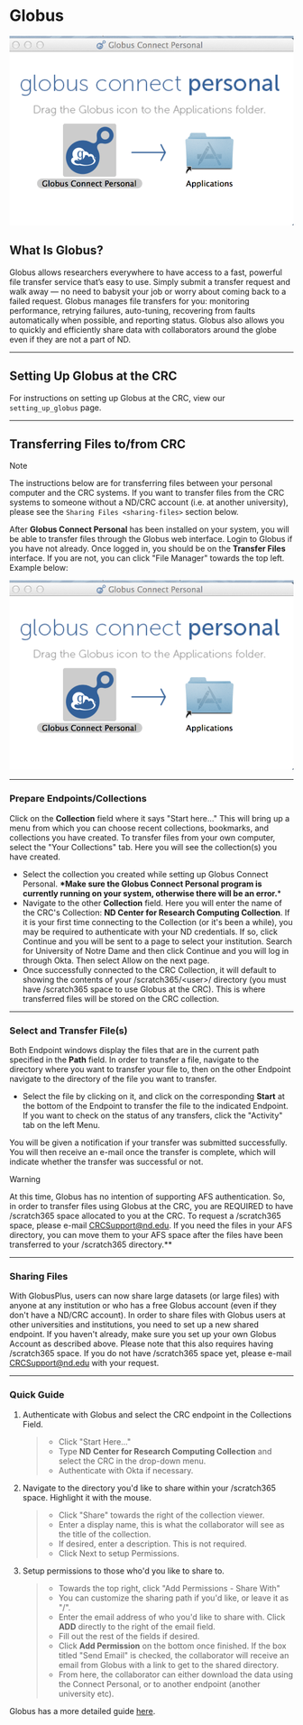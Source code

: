 # Globus

![image](../images/Globus.png)

## What Is Globus?

Globus allows researchers everywhere to have access to a fast, powerful file transfer service that’s easy to use. Simply submit a transfer request and walk away — no need to babysit your job or worry about coming back to a failed request. Globus manages file transfers for you: monitoring performance, retrying failures, auto-tuning, recovering from faults automatically when possible, and reporting status. Globus also allows you to quickly and efficiently share data with collaborators around the globe even if they are not a part of ND.

------------------------------------------------------------------------

## Setting Up Globus at the CRC

For instructions on setting up Globus at the CRC, view our `setting_up_globus` page.

------------------------------------------------------------------------

## Transferring Files to/from CRC

> [!NOTE]
> The instructions below are for transferring files between your personal computer and the CRC systems. If you want to transfer files from the CRC systems to someone without a ND/CRC account (i.e. at another university), please see the `Sharing Files <sharing-files>` section below.

After **Globus Connect Personal** has been installed on your system, you will be able to transfer files through the Globus web interface. Login to Globus if you have not already. Once logged in, you should be on the **Transfer Files** interface. If you are not, you can click "File Manager" towards the top left. Example below:

![image](../images/GlobusTransFiles.png)

------------------------------------------------------------------------

### Prepare Endpoints/Collections

Click on the **Collection** field where it says "Start here..." This will bring up a menu from which you can choose recent collections, bookmarks, and collections you have created. To transfer files from your own computer, select the "Your Collections" tab. Here you will see the collection(s) you have created.

- Select the collection you created while setting up Globus Connect Personal. **\*Make sure the Globus Connect Personal program is currently running on your system, otherwise there will be an error.**\*
- Navigate to the other **Collection** field. Here you will enter the name of the CRC's Collection: **ND Center for Research Computing Collection**. If it is your first time connecting to the Collection (or it's been a while), you may be required to authenticate with your ND credentials. If so, click Continue and you will be sent to a page to select your institution. Search for University of Notre Dame and then click Continue and you will log in through Okta. Then select Allow on the next page.
- Once successfully connected to the CRC Collection, it will default to showing the contents of your /scratch365/\<user\>/ directory (you must have /scratch365 space to use Globus at the CRC). This is where transferred files will be stored on the CRC collection.

------------------------------------------------------------------------

### Select and Transfer File(s)

Both Endpoint windows display the files that are in the current path specified in the **Path** field. In order to transfer a file, navigate to the directory where you want to transfer your file to, then on the other Endpoint navigate to the directory of the file you want to transfer.

- Select the file by clicking on it, and click on the corresponding **Start** at the bottom of the Endpoint to transfer the file to the indicated Endpoint. If you want to check on the status of any transfers, click the "Activity" tab on the left Menu.

You will be given a notification if your transfer was submitted successfully. You will then receive an e-mail once the transfer is complete, which will indicate whether the transfer was successful or not.

> [!WARNING]
> At this time, Globus has no intention of supporting AFS authentication. So, in order to transfer files using Globus at the CRC, you are REQUIRED to have /scratch365 space allocated to you at the CRC. To request a /scratch365 space, please e-mail <CRCSupport@nd.edu>. If you need the files in your AFS directory, you can move them to your AFS space after the files have been transferred to your /scratch365 directory.\*\*

------------------------------------------------------------------------

### Sharing Files

With GlobusPlus, users can now share large datasets (or large files) with anyone at any institution or who has a free Globus account (even if they don't have a ND/CRC account). In order to share files with Globus users at other universities and institutions, you need to set up a new shared endpoint. If you haven't already, make sure you set up your own Globus Account as described above. Please note that this also requires having /scratch365 space. If you do not have /scratch365 space yet, please e-mail <CRCSupport@nd.edu> with your request.

------------------------------------------------------------------------

### Quick Guide

1.  Authenticate with Globus and select the CRC endpoint in the Collections Field.

    > - Click "Start Here..."
    > - Type **ND Center for Research Computing Collection** and select the CRC in the drop-down menu.
    > - Authenticate with Okta if necessary.

2.  Navigate to the directory you'd like to share within your /scratch365 space. Highlight it with the mouse.

    > - Click "Share" towards the right of the collection viewer.
    > - Enter a display name, this is what the collaborator will see as the title of the collection.
    > - If desired, enter a description. This is not required.
    > - Click Next to setup Permissions.

3.  Setup permissions to those who'd you like to share to.

    > - Towards the top right, click "Add Permissions - Share With"
    > - You can customize the sharing path if you'd like, or leave it as "/".
    > - Enter the email address of who you'd like to share with. Click **ADD** directly to the right of the email field.
    > - Fill out the rest of the fields if desired.
    > - Click **Add Permission** on the bottom once finished. If the box titled "Send Email" is checked, the collaborator will receive an email from Globus with a link to get to the shared directory.
    > - From here, the collaborator can either download the data using the Connect Personal, or to another endpoint (another university etc).

Globus has a more detailed guide [here](https://docs.globus.org/how-to/share-files/).
